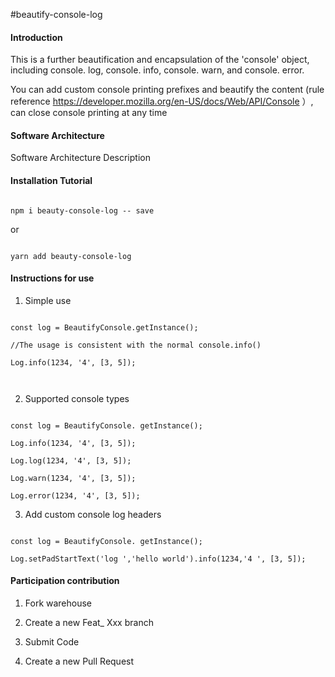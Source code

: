 #beautify-console-log



#### Introduction

This is a further beautification and encapsulation of the 'console' object, including console. log, console. info, console. warn, and console. error.

You can add custom console printing prefixes and beautify the content (rule reference https://developer.mozilla.org/en-US/docs/Web/API/Console ）, can close console printing at any time



#### Software Architecture

Software Architecture Description




#### Installation Tutorial



```

npm i beauty-console-log -- save

```

or

```

yarn add beauty-console-log

```



#### Instructions for use



1. Simple use

```

const log = BeautifyConsole.getInstance();

//The usage is consistent with the normal console.info()

Log.info(1234, '4', [3, 5]);



```



2. Supported console types

```

const log = BeautifyConsole. getInstance();

Log.info(1234, '4', [3, 5]);

Log.log(1234, '4', [3, 5]);

Log.warn(1234, '4', [3, 5]);

Log.error(1234, '4', [3, 5]);

```

3. Add custom console log headers

```

const log = BeautifyConsole. getInstance();

Log.setPadStartText('log ','hello world').info(1234,'4 ', [3, 5]);

```



#### Participation contribution



1. Fork warehouse

2. Create a new Feat_ Xxx branch

3. Submit Code

4. Create a new Pull Request